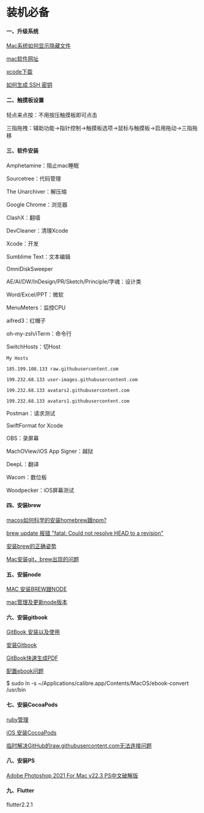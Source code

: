 # 装机必备

#### 一、升级系统

[Mac系统如何显示隐藏文件](https://jingyan.baidu.com/article/e8cdb32beec90337052bad89.html)

[mac软件网址](https://www.macbl.com/)

[xcode下载](https://developer.apple.com/download/all/?q=xcode)

[如何生成 SSH 密钥](https://docs.github.com/en/github/authenticating-to-github/connecting-to-github-with-ssh)

#### 二、触摸板设置

轻点来点按：不用按压触摸板即可点击

三指拖拽：辅助功能->指针控制->触摸板选项->鼠标与触摸板->启用拖动->三指拖移

#### 三、软件安装

Amphetamine：阻止mac睡眠

Sourcetree：代码管理

The Unarchiver：解压缩

Google Chrome：浏览器

ClashX：翻墙

DevCleaner：清理Xcode

Xcode：开发

Sumblime Text：文本编辑

OmniDiskSweeper

AE/AI/DW/InDesign/PR/Sketch/Principle/字魂：设计类

Word/Excel/PPT：微软

MenuMeters：监控CPU

aifred3：红帽子

oh-my-zsh/iTerm：命令行

SwitchHosts：切Host

	My Hosts

	185.199.108.133 raw.githubusercontent.com

	199.232.68.133 user-images.githubusercontent.com

	199.232.68.133 avatars2.githubusercontent.com

	199.232.68.133 avatars1.githubusercontent.com

Postman：请求测试

SwiftFormat for Xcode

OBS：录屏幕

MachOView/iOS App Signer：越狱

DeepL：翻译

Wacom：数位板

Woodpecker：iOS屏幕测试

#### 四、安装brew

[macos如何科学的安装homebrew跟npm?](https://www.liuyude.com/How_macos_scientifically_install_homebrew_and_npm.html)

[brew update 报错 "fatal: Could not resolve HEAD to a revision"](https://www.jianshu.com/p/b2de788c3c6d)

[安装brew的正确姿势](https://www.cnblogs.com/huanhao/p/installbrew.html)

[Mac安装git，brew出现的问题](https://www.jianshu.com/p/215b25a66700)

#### 五、安装node

[MAC 安装BREW跟NODE](https://www.cnblogs.com/shulan-hu/p/10596411.html)

[mac管理及更新node版本](https://www.jianshu.com/p/c50d900fb68c)

#### 六、安装gitbook

[GitBook 安装以及使用](https://www.jianshu.com/p/e86c702578df)

[安装Gitbook](https://www.bilibili.com/read/cv6932054)

[GitBook快速生成PDF](https://www.jianshu.com/p/5e5d76a54328)

[配置ebook问题](http://www.360doc.com/content/20/0914/09/70238804_935530842.shtml)

$ sudo ln -s ~/Applications/calibre.app/Contents/MacOS/ebook-convert /usr/bin

#### 七、安装CocoaPods

[ruby管理](https://www.jianshu.com/p/5116492683a6)

[iOS 安装CocoaPods](https://www.jianshu.com/p/68568f365d18)

[临时解决GitHub的raw.githubusercontent.com无法连接问题](https://www.cnblogs.com/qiu-hua/p/12815425.html)

#### 八、安装PS

[Adobe Photoshop 2021 For Mac v22.3 PS中文破解版](https://macoshome.com/app/graphicesdesign/5692.html#Down)

#### 九、Flutter

flutter2.2.1